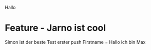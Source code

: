 Hallo
# Feature - Jarno ist cool
Simon ist der beste
Test erster push
Firstname = Hallo ich bin Max
